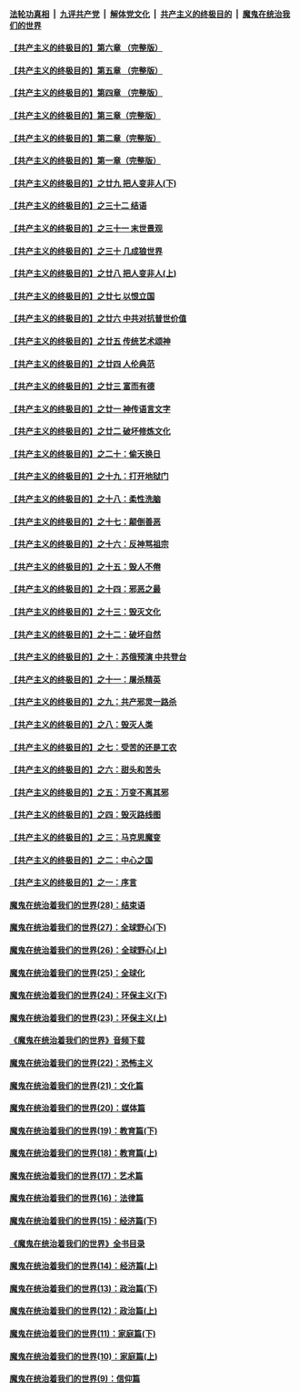 

####  [法轮功真相](../../../../basic/blob/master/README.md?t=07070002) &nbsp;|&nbsp; [九评共产党](../../../../9ping.md/blob/master/README.md?t=07070002) &nbsp;|&nbsp; [解体党文化](../../../../jtdwh.md/blob/master/README.md?t=07070002)  &nbsp;|&nbsp; [共产主义的终极目的](../../../../gczydzjmd.md/blob/master/README.md?t=07070002) &nbsp;|&nbsp; [魔鬼在统治我们的世界](../../../../mgztzwmdsj.md/blob/master/README.md?t=07070002) 

#### [【共产主义的终极目的】第六章 （完整版）](../pages/nsc422/n11428913.md?t=07070002) 

#### [【共产主义的终极目的】第五章 （完整版）](../pages/nsc422/n11428912.md?t=07070002) 

#### [【共产主义的终极目的】第四章 （完整版）](../pages/nsc422/n11428907.md?t=07070002) 

#### [【共产主义的终极目的】第三章（完整版）](../pages/nsc422/n11428848.md?t=07070002) 

#### [【共产主义的终极目的】第二章（完整版）](../pages/nsc422/n11428831.md?t=07070002) 

#### [【共产主义的终极目的】第一章（完整版）](../pages/nsc422/n11417651.md?t=07070002) 

#### [【共产主义的终极目的】之廿九 把人变非人(下)](../pages/nsc422/n11344140.md?t=07070002) 

#### [【共产主义的终极目的】之三十二 结语](../pages/nsc422/n11360535.md?t=07070002) 

#### [【共产主义的终极目的】之三十一 末世景观](../pages/nsc422/n11351129.md?t=07070002) 

#### [【共产主义的终极目的】之三十 几成狼世界](../pages/nsc422/n11348280.md?t=07070002) 

#### [【共产主义的终极目的】之廿八 把人变非人(上)](../pages/nsc422/n11340492.md?t=07070002) 

#### [【共产主义的终极目的】之廿七 以恨立国](../pages/nsc422/n11336944.md?t=07070002) 

#### [【共产主义的终极目的】之廿六 中共对抗普世价值](../pages/nsc422/n11324785.md?t=07070002) 

#### [【共产主义的终极目的】之廿五 传统艺术颂神](../pages/nsc422/n11296396.md?t=07070002) 

#### [【共产主义的终极目的】之廿四 人伦典范](../pages/nsc422/n11296397.md?t=07070002) 

#### [【共产主义的终极目的】之廿三 富而有德](../pages/nsc422/n11283598.md?t=07070002) 

#### [【共产主义的终极目的】之廿一 神传语言文字](../pages/nsc422/n11263265.md?t=07070002) 

#### [【共产主义的终极目的】之廿二 破坏修炼文化](../pages/nsc422/n11245728.md?t=07070002) 

#### [【共产主义的终极目的】之二十：偷天换日](../pages/nsc422/n11238846.md?t=07070002) 

#### [【共产主义的终极目的】之十九：打开地狱门](../pages/nsc422/n11206376.md?t=07070002) 

#### [【共产主义的终极目的】之十八：柔性洗脑](../pages/nsc422/n11199994.md?t=07070002) 

#### [【共产主义的终极目的】之十七：颠倒善恶](../pages/nsc422/n11179782.md?t=07070002) 

#### [【共产主义的终极目的】之十六：反神骂祖宗](../pages/nsc422/n11166798.md?t=07070002) 

#### [【共产主义的终极目的】之十五：毁人不倦](../pages/nsc422/n11166792.md?t=07070002) 

#### [【共产主义的终极目的】之十四：邪恶之最](../pages/nsc422/n11150249.md?t=07070002) 

#### [【共产主义的终极目的】之十三：毁灭文化](../pages/nsc422/n11135227.md?t=07070002) 

#### [【共产主义的终极目的】之十二：破坏自然](../pages/nsc422/n11135214.md?t=07070002) 

#### [【共产主义的终极目的】之十：苏俄预演 中共登台](../pages/nsc422/n11118424.md?t=07070002) 

#### [【共产主义的终极目的】之十一：屠杀精英](../pages/nsc422/n11118442.md?t=07070002) 

#### [【共产主义的终极目的】之九：共产邪灵一路杀](../pages/nsc422/n11114139.md?t=07070002) 

#### [【共产主义的终极目的】之八：毁灭人类](../pages/nsc422/n11108503.md?t=07070002) 

#### [【共产主义的终极目的】之七：受苦的还是工农](../pages/nsc422/n11101809.md?t=07070002) 

#### [【共产主义的终极目的】之六：甜头和苦头](../pages/nsc422/n11096971.md?t=07070002) 

#### [【共产主义的终极目的】之五：万变不离其邪](../pages/nsc422/n11091285.md?t=07070002) 

#### [【共产主义的终极目的】之四：毁灭路线图](../pages/nsc422/n11086284.md?t=07070002) 

#### [【共产主义的终极目的】之三：马克思魔变](../pages/nsc422/n11061941.md?t=07070002) 

#### [【共产主义的终极目的】之二：中心之国](../pages/nsc422/n11047728.md?t=07070002) 

#### [【共产主义的终极目的】之一：序言](../pages/nsc422/n11086077.md?t=07070002) 

#### [魔鬼在统治着我们的世界(28)：结束语](../pages/nsc422/n10936246.md?t=07070002) 

#### [魔鬼在统治着我们的世界(27)：全球野心(下)](../pages/nsc422/n10928319.md?t=07070002) 

#### [魔鬼在统治着我们的世界(26)：全球野心(上)](../pages/nsc422/n10900318.md?t=07070002) 

#### [魔鬼在统治着我们的世界(25)：全球化](../pages/nsc422/n10788205.md?t=07070002) 

#### [魔鬼在统治着我们的世界(24)：环保主义(下)](../pages/nsc422/n10695307.md?t=07070002) 

#### [魔鬼在统治着我们的世界(23)：环保主义(上)](../pages/nsc422/n10688613.md?t=07070002) 

#### [《魔鬼在统治着我们的世界》音频下载](../pages/nsc422/n10635553.md?t=07070002) 

#### [魔鬼在统治着我们的世界(22)：恐怖主义](../pages/nsc422/n10614727.md?t=07070002) 

#### [魔鬼在统治着我们的世界(21)：文化篇](../pages/nsc422/n10597706.md?t=07070002) 

#### [魔鬼在统治着我们的世界(20)：媒体篇](../pages/nsc422/n10586579.md?t=07070002) 

#### [魔鬼在统治着我们的世界(19)：教育篇(下)](../pages/nsc422/n10564808.md?t=07070002) 

#### [魔鬼在统治着我们的世界(18)：教育篇(上)](../pages/nsc422/n10526970.md?t=07070002) 

#### [魔鬼在统治着我们的世界(17)：艺术篇](../pages/nsc422/n10499093.md?t=07070002) 

#### [魔鬼在统治着我们的世界(16)：法律篇](../pages/nsc422/n10485969.md?t=07070002) 

#### [魔鬼在统治着我们的世界(15)：经济篇(下)](../pages/nsc422/n10469975.md?t=07070002) 

#### [《魔鬼在统治着我们的世界》全书目录](../pages/nsc422/n10464261.md?t=07070002) 

#### [魔鬼在统治着我们的世界(14)：经济篇(上)](../pages/nsc422/n10457370.md?t=07070002) 

#### [魔鬼在统治着我们的世界(13)：政治篇(下)](../pages/nsc422/n10448270.md?t=07070002) 

#### [魔鬼在统治着我们的世界(12)：政治篇(上)](../pages/nsc422/n10444576.md?t=07070002) 

#### [魔鬼在统治着我们的世界(11)：家庭篇(下)](../pages/nsc422/n10440961.md?t=07070002) 

#### [魔鬼在统治着我们的世界(10)：家庭篇(上)](../pages/nsc422/n10435448.md?t=07070002) 

#### [魔鬼在统治着我们的世界(9)：信仰篇](../pages/nsc422/n10432159.md?t=07070002) 

